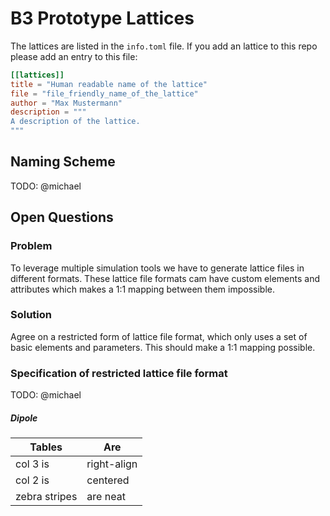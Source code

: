 # B3 Prototype Lattices

The lattices are listed in the `info.toml` file. If you add an lattice to this repo please add an entry to this file:

```toml
[[lattices]]
title = "Human readable name of the lattice"
file = "file_friendly_name_of_the_lattice"
author = "Max Mustermann"
description = """
A description of the lattice.
"""
```

## Naming Scheme

TODO: @michael

## Open Questions

### Problem

To leverage multiple simulation tools we have to generate lattice files in different formats. These lattice file formats cam have custom elements and attributes which makes a 1:1 mapping between them impossible.

### Solution

Agree on a restricted form of lattice file format, which only uses a set of basic elements and parameters. This should make a 1:1 mapping possible. 

### Specification of restricted lattice file format

TODO: @michael

##### Dipole

 | Tables        | Are         |
 | ------------- | ----------- |
 | col 3 is      | right-align |
 | col 2 is      | centered    |
 | zebra stripes | are neat    |
